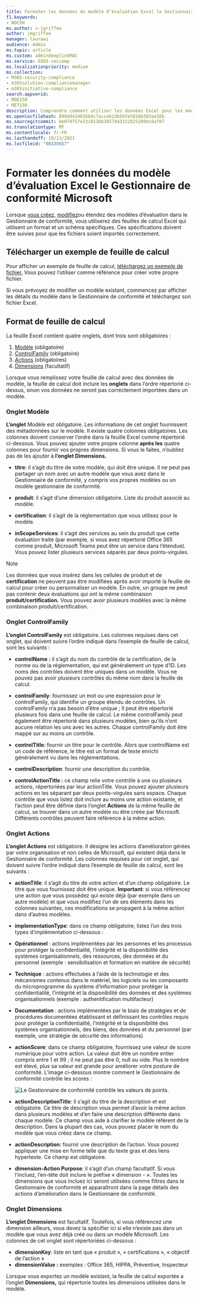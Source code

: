 ```yaml
---
title: Formater les données du modèle d’évaluation Excel le Gestionnaire de conformité Microsoft
f1.keywords:
- NOCSH
ms.author: v-jgriffee
author: jmgriffee
manager: laurawi
audience: Admin
ms.topic: article
ms.custom: admindeeplinkMAC
ms.service: O365-seccomp
ms.localizationpriority: medium
ms.collection:
- M365-security-compliance
- m365solution-compliancemanager
- m365initiative-compliance
search.appverid:
- MOE150
- MET150
description: Comprendre comment utiliser les données Excel pour les modèles d’évaluation dans le Gestionnaire de conformité Microsoft.
ms.openlocfilehash: 899dd42401bb4c7acceb1db5bfe5816b383ae16b
ms.sourcegitcommit: be074f57e33c811bb3857043152825209bc8af07
ms.translationtype: MT
ms.contentlocale: fr-FR
ms.lasthandoff: 10/13/2021
ms.locfileid: "60335657"
---
```

# <a name="format-assessment-template-data-in-excel-for-microsoft-compliance-manager"></a>Formater les données du modèle d’évaluation Excel le Gestionnaire de conformité Microsoft

Lorsque [vous créez,](compliance-manager-templates-create.md) [modifiez](compliance-manager-templates-modify.md)ou étendez des modèles d’évaluation dans le Gestionnaire de conformité, vous utiliserez des feuilles de calcul Excel qui utilisent un format et un schéma spécifiques. [](compliance-manager-templates-extend.md) Ces spécifications doivent être suivies pour que les fichiers soient importés correctement.

## <a name="download-example-spreadsheet"></a>Télécharger un exemple de feuille de calcul

Pour afficher un exemple de feuille de calcul, [téléchargez un exemple de fichier.](https://go.microsoft.com/fwlink/?linkid=2124865) Vous pouvez l’utiliser comme référence pour créer votre propre fichier.

Si vous prévoyez de modifier un modèle existant, commencez par afficher les détails du modèle dans le Gestionnaire de conformité et téléchargez son fichier Excel.

## <a name="spreadsheet-format"></a>Format de feuille de calcul

La feuille Excel contient quatre onglets, dont trois sont obligatoires :

1. [Modèle](#template-tab) (obligatoire)
2. [ControlFamily](#controlfamily-tab) (obligatoire)
3. [Actions](#actions-tab) (obligatoires)
4. [Dimensions](#dimensions-tab) (facultatif)

Lorsque vous remplissez votre feuille de calcul avec des données de modèle, la feuille de calcul doit inclure les **onglets** dans l’ordre répertorié ci-dessus, sinon vos données ne seront pas correctement importées dans un modèle.

### <a name="template-tab"></a>Onglet Modèle

**L’onglet** Modèle est obligatoire. Les informations de cet onglet fournissent des métadonnées sur le modèle. Il existe quatre colonnes obligatoires. Les colonnes doivent conserver l’ordre dans la feuille Excel comme répertorié ci-dessous. Vous pouvez ajouter votre propre colonne **après les** quatre colonnes pour fournir vos propres dimensions. Si vous le faites, n’oubliez pas de les ajouter à **l’onglet Dimensions.**

- **titre**: il s’agit du titre de votre modèle, qui doit être unique. Il ne peut pas partager un nom avec un autre modèle que vous avez dans le Gestionnaire de conformité, y compris vos propres modèles ou un modèle gestionnaire de conformité.

- **produit**: il s’agit d’une dimension obligatoire. Liste du produit associé au modèle.

- **certification**: il s’agit de la réglementation que vous utilisez pour le modèle.

- **inScopeServices**: il s’agit des services au sein du produit que cette évaluation traite (par exemple, si vous avez répertorié Office 365 comme produit, Microsoft Teams peut être un service dans l’étendue). Vous pouvez lister plusieurs services séparés par deux points-virgules.

> [!NOTE]
> Les données que  vous insérez dans les cellules de produit et de **certification** ne peuvent pas être modifiées après avoir importé la feuille de calcul pour créer ou personnaliser un modèle. En outre, un groupe ne peut pas contenir deux évaluations qui ont la même combinaison **produit/certification.** Vous pouvez avoir plusieurs modèles avec la même combinaison produit/certification.

### <a name="controlfamily-tab"></a>Onglet ControlFamily

**L’onglet ControlFamily** est obligatoire.  Les colonnes requises dans cet onglet, qui doivent suivre l’ordre indiqué dans l’exemple de feuille de calcul, sont les suivants :

- **controlName :** il s’agit du nom du contrôle de la certification, de la norme ou de la réglementation, qui est généralement un type d’ID. Les noms des contrôles doivent être uniques dans un modèle. Vous ne pouvez pas avoir plusieurs contrôles du même nom dans la feuille de calcul.

- **controlFamily**: fournissez un mot ou une expression pour le controlFamily, qui identifie un groupe étendu de contrôles. Un controlFamily n’a pas besoin d’être unique ; Il peut être répertorié plusieurs fois dans une feuille de calcul. Le même controlFamily peut également être répertorié dans plusieurs modèles, bien qu’ils n’ont aucune relation les uns avec les autres. Chaque controlFamily doit être mappé sur au moins un contrôle.

- **controlTitle**: fournir un titre pour le contrôle. Alors que controlName est un code de référence, le titre est un format de texte enrichi généralement vu dans les réglementations.

- **controlDescription**: fournir une description du contrôle.

- **controlActionTitle :** ce champ relie votre contrôle à une ou plusieurs actions, répertoriées par leur actionTitle. Vous pouvez ajouter plusieurs actions en les séparant par deux points-virgules sans espace. Chaque contrôle que vous listez doit inclure au moins une action existante, et l’action peut être définie dans l’onglet **Actions** de la même feuille de calcul, se trouver dans un autre modèle ou être créée par Microsoft. Différents contrôles peuvent faire référence à la même action.

### <a name="actions-tab"></a>Onglet Actions

**L’onglet Actions** est obligatoire.  Il désigne les actions d’amélioration gérées par votre organisation et non celles de Microsoft, qui existent déjà dans le Gestionnaire de conformité. Les colonnes requises pour cet onglet, qui doivent suivre l’ordre indiqué dans l’exemple de feuille de calcul, sont les suivants :

- **actionTitle**: il s’agit du titre de votre action et d’un champ obligatoire. Le titre que vous fournissez doit être unique. **Important**: si vous référencez une action que vous possédez qui existe déjà (par exemple dans un autre modèle) et que vous modifiez l’un de ses éléments dans les colonnes suivantes, ces modifications se propagent à la même action dans d’autres modèles.

- **implementationType**: dans ce champ obligatoire, listez l’un des trois types d’implémentation ci-dessous :
- **Opérationnel** : actions implémentées par les personnes et les processus pour protéger la confidentialité, l’intégrité et la disponibilité des systèmes organisationnels, des ressources, des données et du personnel (exemple : sensibilisation et formation en matière de sécurité)
- **Technique** : actions effectuées à l’aide de la technologie et des mécanismes contenus dans le matériel, les logiciels ou les composants du microprogramme du système d’information pour protéger la confidentialité, l’intégrité et la disponibilité des données et des systèmes organisationnels (exemple : authentification multifacteur)
- **Documentation** : actions implémentées par le biais de stratégies et de procédures documentées établissant et définissant les contrôles requis pour protéger la confidentialité, l’intégrité et la disponibilité des systèmes organisationnels, des biens, des données et du personnel (par exemple, une stratégie de sécurité des informations)

- **actionScore**: dans ce champ obligatoire, fournissez une valeur de score numérique pour votre action. La valeur doit être un nombre entier compris entre 1 et 99 ; il ne peut pas être 0, null ou vide. Plus le nombre est élevé, plus sa valeur est grande pour améliorer votre posture de conformité. L’image ci-dessous montre comment le Gestionnaire de conformité contrôle les scores :

  ![Le Gestionnaire de conformité contrôle les valeurs de points.](../media/compliance-score-action-scoring.png "Le Gestionnaire de conformité contrôle les valeurs de point")

- **actionDescriptionTitle**: il s’agit du titre de la description et est obligatoire. Ce titre de description vous permet d’avoir la même action dans plusieurs modèles et d’en faire une description différente dans chaque modèle.  Ce champ vous aide à clarifier le modèle référent de la description. Dans la plupart des cas, vous pouvez placer le nom du modèle que vous créez dans ce champ.

- **actionDescription**: fournir une description de l’action. Vous pouvez appliquer une mise en forme telle que du texte gras et des liens hypertexte. Ce champ est obligatoire.

- **dimension-Action Purpose**: il s’agit d’un champ facultatif. Si vous l’incluez, l’en-tête doit inclure le préfixe « dimension - ». Toutes les dimensions que vous incluez ici seront utilisées comme filtres dans le Gestionnaire de conformité et apparaîtront dans la page détails des actions d’amélioration dans le Gestionnaire de conformité.

### <a name="dimensions-tab"></a>Onglet Dimensions

**L’onglet Dimensions** est facultatif. Toutefois, si vous référencez une dimension ailleurs, vous devez la spécifier ici si elle n’existe pas dans un modèle que vous avez déjà créé ou dans un modèle Microsoft. Les colonnes de cet onglet sont répertoriées ci-dessous :

- **dimensionKey**: liste en tant que « produit », « certifications », « objectif de l’action »
- **dimensionValue :** exemples : Office 365, HIPPA, Préventive, Inspecteur

Lorsque vous exportez un modèle existant, la feuille de calcul exportée a l’onglet **Dimensions,** qui répertorie toutes les dimensions utilisées dans le modèle.
